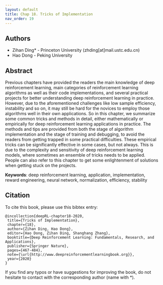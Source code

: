 ```yaml
---
layout: default
title: Chap 18. Tricks of Implementation
nav_order: 19
---
```


## Authors

- Zihan Ding* - Princeton University (zhding[at]mail.ustc.edu.cn)
- Hao Dong - Peking University 

## Abstract

Previous chapters have provided the readers the main knowledge of deep reinforcement learning, main categories of reinforcement learning algorithms as well as their code implementations, and several practical projects for better understanding deep reinforcement learning in practice. However, due to the aforementioned challenges like low sample efficiency, instability and so on, it may still be hard for the novices to employ those algorithms well in their own applications. 
So in this chapter, we summarize some common tricks and methods in detail, either mathematically or empirically for deep reinforcement learning applications in practice. The methods and tips are provided from both the stage of algorithm implementation and the stage of training and debugging, to avoid the readers from getting trapped in some practical difficulties. These empirical tricks can be significantly effective in some cases, but not always. This is due to the complexity and sensitivity of deep reinforcement learning models, where sometimes an ensemble of tricks needs to be applied. People can also refer to this chapter to get some enlightenment of solutions when getting stuck on the projects. 

**Keywords**: deep reinforcement learning, application, implementation, reward engineering, neural network, normalization, efficiency, stability

## Citation

To cite this book, please use this bibtex entry:

```
@incollection{deepRL-chapter18-2020,
 title={Tricks of Implementation},
 chapter={18},
 author={Zihan Ding, Hao Dong},
 editor={Hao Dong, Zihan Ding, Shanghang Zhang},
 booktitle={Deep Reinforcement Learning: Fundamentals, Research, and Applications},
 publisher={Springer Nature},
 pages={467-484},
 note={\url{http://www.deepreinforcementlearningbook.org}},
 year={2020}
}
```



If you find any typos or have suggestions for improving the book, do not hesitate to contact with the corresponding author (name with *).